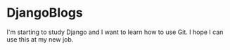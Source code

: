 # DjangoBlogs
I'm starting to study Django and I want to learn how to use Git. I hope I can use this at my new job.
